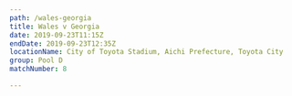 ```yaml
---
path: /wales-georgia
title: Wales v Georgia
date: 2019-09-23T11:15Z
endDate: 2019-09-23T12:35Z
locationName: City of Toyota Stadium, Aichi Prefecture, Toyota City
group: Pool D
matchNumber: 8

---
```

